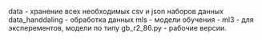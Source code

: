 data - хранение всех необходимых csv и json наборов данных
data_handdaling - обработка данных
mls - модели обучения - ml3 - для эксперементов, модели по типу gb_r2_86.py - рабочие версии.
